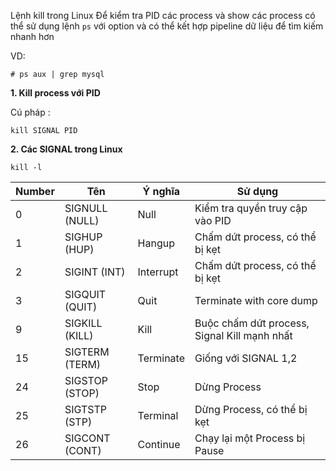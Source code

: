 Lệnh kill trong Linux
Để kiểm tra PID các process và show các process có thể sử dụng lệnh `ps` với option và có thể kết hợp pipeline dữ liệu để tìm kiếm nhanh hơn

VD: 
```
# ps aux | grep mysql
```

**1\. Kill process với PID**

Cú pháp :

```
kill SIGNAL PID
```

**2\. Các SIGNAL trong Linux**

```
kill -l
```

| Number | Tên | Ý nghĩa | Sử dụng |
| --- | --- | --- | --- |
| 0   | SIGNULL (NULL) | Null | Kiểm tra quyền truy cập vào PID |
| 1   | SIGHUP (HUP) | Hangup | Chấm dứt process, có thể bị kẹt |
| 2   | SIGINT (INT) | Interrupt | Chấm dứt process, có thể bị kẹt |
| 3   | SIGQUIT (QUIT) | Quit | Terminate with core dump |
| 9   | SIGKILL (KILL) | Kill | Buộc chấm dứt process, Signal Kill mạnh nhất |
| 15  | SIGTERM (TERM) | Terminate | Giống với SIGNAL 1,2 |
| 24  | SIGSTOP (STOP) | Stop | Dừng Process |
| 25  | SIGTSTP (STP) | Terminal | Dừng Process, có thể bị kẹt |
| 26  | SIGCONT (CONT) | Continue | Chạy lại một Process bị Pause |